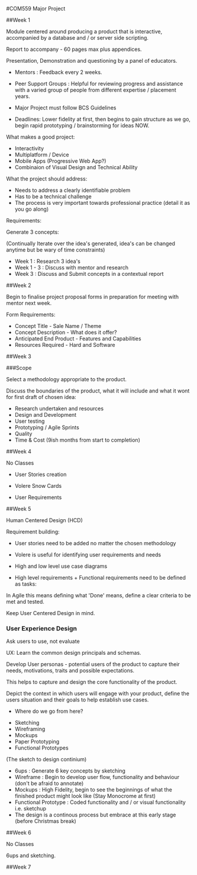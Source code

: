 #COM559 Major Project 


##Week 1

Module centered around producing a product that is interactive, accompanied by a database and / or server side scripting.

Report to accompany - 60 pages max plus appendices. 

Presentation, Demonstration and questioning by a panel of educators. 

* Mentors : Feedback every 2 weeks. 

* Peer Support Groups : Helpful for reviewing progress and assistance with a varied group of people from different expertise / placement years.

* Major Project must follow BCS Guidelines 

* Deadlines: Lower fidelity at first, then begins to gain structure as we go, begin rapid prototyping / brainstorming for ideas NOW. 


What makes a good project: 

 - Interactivity 
 - Multiplatform / Device 
 - Mobile Apps (Progressive Web App?)
 - Combinaion of Visual Design and Technical Ability 

What the project should address: 

 - Needs to address a clearly identifiable problem 
 - Has to be a technical challenge 
 - The process is very important towards professional practice (detail it as you go along)


 Requirements: 

 Generate 3 concepts: 

 (Continually Iterate over the idea's generated, idea's can be changed anytime but be wary of time constraints)

 - Week 1 : Research 3 idea's 
 - Week 1 - 3 : Discuss with mentor and research 
 - Week 3 : Discuss and Submit concepts in a contextual report 

##Week 2

Begin to finalise project proposal forms in preparation for meeting with mentor next week. 

Form Requirements: 

* Concept Title - Sale Name / Theme 
* Concept Description - What does it offer? 
* Anticipated End Product - Features and Capabilities 
* Resources Required - Hard and Software 



##Week 3

###Scope 

Select a methodology appropriate to the product. 

Discuss the boundaries of the product, what it will include and what it wont for first draft of chosen idea: 

- Research undertaken and resources 
- Design and Development 
- User testing 
- Prototyping / Agile Sprints 
- Quality 
- Time & Cost (9ish months from start to completion)

##Week 4 

No Classes

- User Stories creation

- Volere Snow Cards 

- User Requirements 

##Week 5 

Human Centered Design (HCD)

Requirement building:

* User stories need to be added no matter the chosen methodology 

* Volere is useful for identifying user requirements and needs 

* High and low level use case diagrams 

* High level requirements + Functional requirements need to be defined as tasks: 

In Agile this means defining what 'Done' means, define a clear criteria to be met and tested. 

Keep User Centered Design in mind. 

### User Experience Design 

Ask users to use, not evaluate 

UX: Learn the common design principals and schemas. 

Develop User personas - potential users of the product to capture their needs, motivations, traits and possible expectations.

This helps to capture and design the core functionality of the product. 

Depict the context in which users will engage with your product, define the users situation and their goals to help establish use cases. 

* Where do we go from here? 

- Sketching
- Wireframing
- Mockups
- Paper Prototyping 
- Functional Prototypes 

(The sketch to design continium)

- 6ups : Generate 6 key concepts by sketching 
- Wireframe : Begin to develop user flow, functionality and behaviour (don't be afraid to annotate)
- Mockups : High Fidelity, begin to see the beginnings of what the finished product might look like (Stay Monocrome at first)
- Functional Prototype : Coded functionality and / or visual functionality i.e. sketchup 
- The design is a continous process but embrace at this early stage (before Christmas break)

##Week 6 


No Classes 

6ups and sketching. 


##Week 7